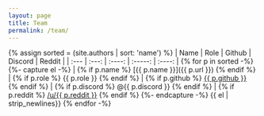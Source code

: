 ```yaml
---
layout: page
title: Team
permalink: /team/
---
```

    
{% assign sorted = (site.authors | sort: 'name') %}
| Name | Role  | Github | Discord | Reddit |
| :--- | :---: | :----: | :-----: | :----: |
{% for p in sorted -%}
{%- capture el -%}
  | {% if p.name %}    [{{ p.name }}]({{ p.url }}) {% endif %}
  | {% if p.role %}    {{ p.role }} {% endif %}
  | {% if p.github %}  [{{ p.github }}](https://www.github.com/{{p.github}}) {% endif %}
  | {% if p.discord %} @{{ p.discord }} {% endif %}
  | {% if p.reddit %}  [/u/{{ p.reddit }}](https://www.reddit.com/user/{{p.reddit}}) {% endif %}
{%- endcapture -%}
{{ el | strip_newlines}}
{% endfor -%}